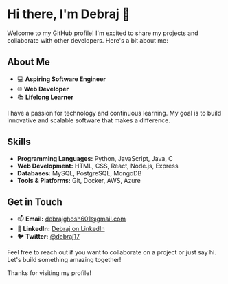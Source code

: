 # Hi there, I'm Debraj 👋

Welcome to my GitHub profile! I'm excited to share my projects and collaborate with other developers. Here's a bit about me:

## About Me

- 💻 **Aspiring Software Engineer**
- 🌐 **Web Developer**
- 📚 **Lifelong Learner**

I have a passion for technology and continuous learning. My goal is to build innovative and scalable software that makes a difference.

## Skills

- **Programming Languages:** Python, JavaScript, Java, C
- **Web Development:** HTML, CSS, React, Node.js, Express
- **Databases:** MySQL, PostgreSQL, MongoDB
- **Tools & Platforms:** Git, Docker, AWS, Azure



## Get in Touch

- 📫 **Email:** [debrajghosh601@gmail.com](mailto:debrajghosh602@gmail.com)
- 💼 **LinkedIn:** [Debraj on LinkedIn](https://www.linkedin.com/in/debrajghosh26/)
- 🐦 **Twitter:** [@debraj17](https://twitter.com/debraj17)

Feel free to reach out if you want to collaborate on a project or just say hi. Let's build something amazing together!

Thanks for visiting my profile!
